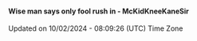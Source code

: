 #### Wise man says only fool rush in - McKidKneeKaneSir
Updated on 10/02/2024 - 08:09:26 (UTC) Time Zone
